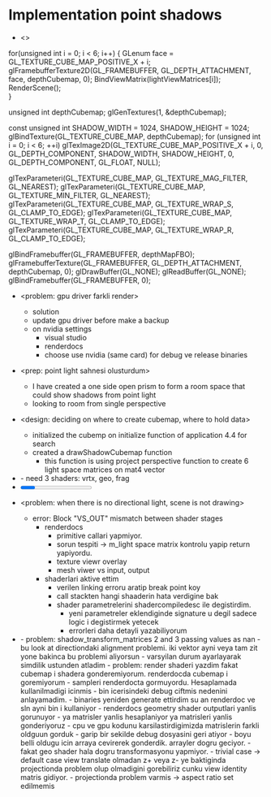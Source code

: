 # Implementation point shadows

- <>


for(unsigned int i = 0; i < 6; i++)
{
    GLenum face = GL_TEXTURE_CUBE_MAP_POSITIVE_X + i;
    glFramebufferTexture2D(GL_FRAMEBUFFER, GL_DEPTH_ATTACHMENT, face, depthCubemap, 0);
    BindViewMatrix(lightViewMatrices[i]);
    RenderScene();  
}


unsigned int depthCubemap;
glGenTextures(1, &depthCubemap);


const unsigned int SHADOW_WIDTH = 1024, SHADOW_HEIGHT = 1024;
glBindTexture(GL_TEXTURE_CUBE_MAP, depthCubemap);
for (unsigned int i = 0; i < 6; ++i)
        glTexImage2D(GL_TEXTURE_CUBE_MAP_POSITIVE_X + i, 0, GL_DEPTH_COMPONENT, 
                     SHADOW_WIDTH, SHADOW_HEIGHT, 0, GL_DEPTH_COMPONENT, GL_FLOAT, NULL);


glTexParameteri(GL_TEXTURE_CUBE_MAP, GL_TEXTURE_MAG_FILTER, GL_NEAREST);
glTexParameteri(GL_TEXTURE_CUBE_MAP, GL_TEXTURE_MIN_FILTER, GL_NEAREST);
glTexParameteri(GL_TEXTURE_CUBE_MAP, GL_TEXTURE_WRAP_S, GL_CLAMP_TO_EDGE);
glTexParameteri(GL_TEXTURE_CUBE_MAP, GL_TEXTURE_WRAP_T, GL_CLAMP_TO_EDGE);
glTexParameteri(GL_TEXTURE_CUBE_MAP, GL_TEXTURE_WRAP_R, GL_CLAMP_TO_EDGE);  


glBindFramebuffer(GL_FRAMEBUFFER, depthMapFBO);
glFramebufferTexture(GL_FRAMEBUFFER, GL_DEPTH_ATTACHMENT, depthCubemap, 0);
glDrawBuffer(GL_NONE);
glReadBuffer(GL_NONE);
glBindFramebuffer(GL_FRAMEBUFFER, 0);  


- <problem: gpu driver farkli render>
    - solution
    - update gpu driver before make a backup
    - on nvidia settings
        - visual studio
        - renderdocs
        - choose use nvidia (same card) for debug ve release binaries

- <prep: point light sahnesi olusturdum>
    - I have created a one side open prism to form a room space that could show shadows from point light 
    - looking to room from single perspective

- <design: deciding on where to create cubemap, where to hold data>
    - initialized the cubemp on initialize function of application 4.4 for search 
    - created a drawShadowCubemap function
        - this function is using project perspective function to create 6 light space matrices on mat4 vector

- <creating shadow cubemap drawing shaders> 
    - need 3 shaders: vrtx, geo, frag

- <progress report>
    - when I added my cmake to scene and shaders I lost my progress on scene.
    - I remade the test scene as well as handling problems.
    - todo: problem vs_out not matching on shader, implement shadows on point lights
    - shadow_transform_matrices in shaderlara gonderilip gondeirlmedigini renderdoctan kontrol ettim.
    - shaderlarin talep ettigi butun uniformlar gonderiliyor mu onlara bakiyorum.
    - butun uniformlar gonderiliyor

- <problem: when there is no directional light, scene is not drawing>
    - error: Block "VS_OUT" mismatch between shader stages
        - renderdocs 
            - primitive callari yapmiyor.
            - sorun tespiti -> m_light space matrix kontrolu yapip return yapiyordu.
            - texture viewr overlay
            - mesh viwer vs input, output
        - shaderlari aktive ettim
            - verilen linking erroru aratip break point koy
            - call stackten hangi shaaderin hata verdigine bak
            - shader parametrelerini shadercompiledesc ile degistirdim.
                - yeni parametreler eklendiginde signature u degil sadece logic i degistirmek yetecek
                - errorleri daha detayli yazabiliyorum

- <writing plight shaders>
    - problem: shadow_transform_matrices 2 and 3 passing values as nan
    - bu look at directiondaki alignment problemi. iki vektor ayni veya tam zit yone bakinca bu problemi aliyorsun
    - varsyilan durum ayarlayarak simdilik ustunden atladim
    - problem: render shaderi yazdim fakat cubemap i shadera gonderemiyorum. renderdocda cubemap i goremiyorum
        - sampleri renderdocta gormuyordu. Hesaplamada kullanilmadigi icinmis
        - bin icerisindeki debug ciftmis nedenini anlayamadim.
            - binaries yeniden generate ettirdim su an renderdoc ve sln ayni bin i kullaniyor
        - renderdocs geometry shader outputlari yanlis gorunuyor
            - ya matrisler yanlis hesaplaniyor ya matrisleri yanlis gonderiyoruz
            - cpu ve gpu kodunu karsilastirdigimizda matrislerin farkli oldguun gorduk
            - garip bir sekilde debug dosyasini geri atiyor
            - boyu belli oldugu icin arraya cevirerek gonderdik. arrayler dogru geciyor. 
            - fakat geo shader hala dogru transformasyonu yapmiyor.
                - trivial case -> default case view translate olmadan z+ veya z- ye baktiginda projectionda problem olup olmadigini gorebiliriz cunku view identity matris gidiyor.
                - projectionda problem varmis -> aspect ratio set edilmemis
